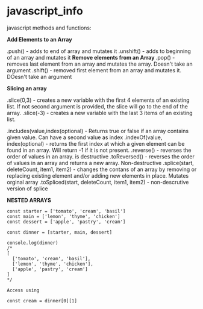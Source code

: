 # javascript_info

javascript methods and functions:

**Add Elements to an Array**

.push() - adds to end of array and mutates it
.unshift() - adds to beginning of an array and mutates it
**Remove elements from an Array**
.pop() - removes last element from an array and mutates the array. Doesn't take an argument
.shift() - removed first element from an array and mutates it. DOesn't take an argument

**Slicing an array**

.slice(0,3) - creates a new variable with the first 4 elements of an existing list. If not second argument is provided, the slice will go to the end of the array. 
.slice(-3) - creates a new variable with the last 3 items of an existing list. 

.includes(value,index(optional) - Returns true or false if an array contains given value. Can have a second value as index
.indexOf(value, index(optional) - returns the first index at which a given element can be found in an array. Will return -1 if it is not present.
.reverse() - reverses the order of values in an array. is destructive
.toReversed() - reverses the order of values in an array and returns a new array. Non-destructive
.splice(start, deleteCount, item1, item2) - changes the contans of an array by removing or replacing existing element and/or adding new elements in place. Mutates orginal array
.toSpliced(start, deleteCount, item1, item2) - non-descrutive version of splice

**NESTED ARRAYS**

```
const starter = ['tomato', 'cream', 'basil']
const main = ['lemon', 'thyme', 'chicken']
const dessert = ['apple', 'pastry', 'cream']

const dinner = [starter, main, dessert]

console.log(dinner)
/*
[
  ['tomato', 'cream', 'basil'],
  ['lemon', 'thyme', 'chicken'],
  ['apple', 'pastry', 'cream']
]
*/

Access using

const cream = dinner[0][1]
```



